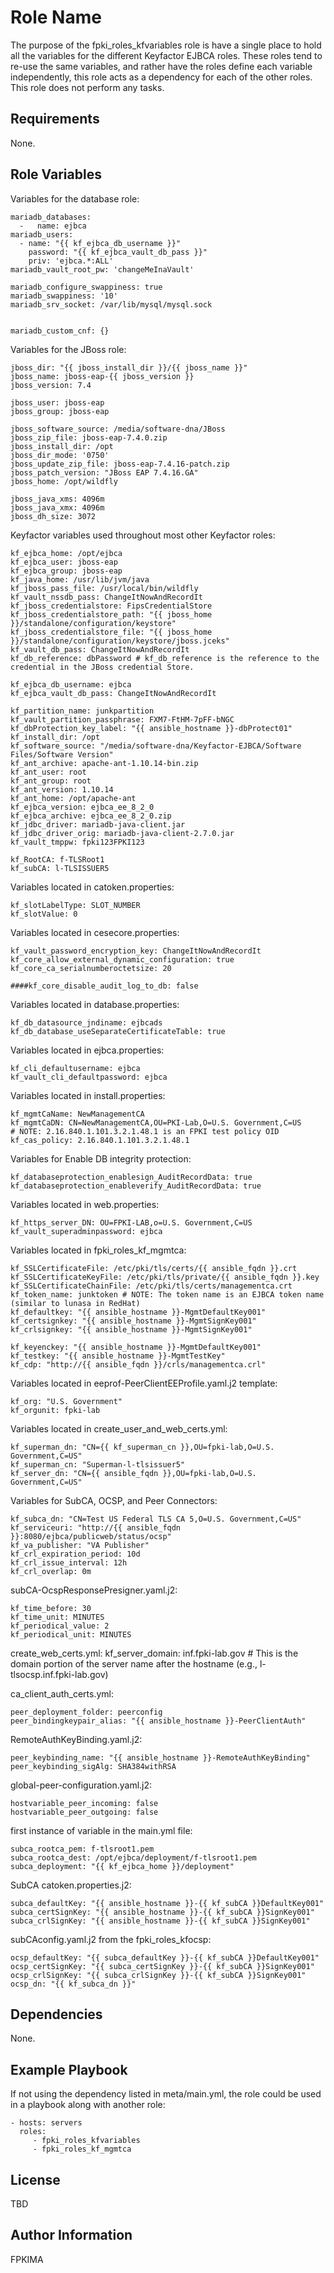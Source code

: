 Role Name
=========

The purpose of the fpki_roles_kfvariables role is have a single place to hold all the variables for the different Keyfactor EJBCA roles.  These roles tend to re-use the same variables, and rather have the roles define each variable independently, this role acts as a dependency for each of the other roles.  This role does not perform any tasks.

Requirements
------------

None.

Role Variables
--------------

Variables for the database role:

    mariadb_databases: 
      -   name: ejbca
    mariadb_users: 
      - name: "{{ kf_ejbca_db_username }}"
        password: "{{ kf_ejbca_vault_db_pass }}"
        priv: 'ejbca.*:ALL' 
    mariadb_vault_root_pw: 'changeMeInaVault'

    mariadb_configure_swappiness: true
    mariadb_swappiness: '10'
    mariadb_srv_socket: /var/lib/mysql/mysql.sock


    mariadb_custom_cnf: {}

Variables for the JBoss role:

    jboss_dir: "{{ jboss_install_dir }}/{{ jboss_name }}"
    jboss_name: jboss-eap-{{ jboss_version }}
    jboss_version: 7.4

    jboss_user: jboss-eap
    jboss_group: jboss-eap

    jboss_software_source: /media/software-dna/JBoss
    jboss_zip_file: jboss-eap-7.4.0.zip
    jboss_install_dir: /opt
    jboss_dir_mode: '0750'
    jboss_update_zip_file: jboss-eap-7.4.16-patch.zip
    jboss_patch_version: "JBoss EAP 7.4.16.GA"
    jboss_home: /opt/wildfly

    jboss_java_xms: 4096m
    jboss_java_xmx: 4096m
    jboss_dh_size: 3072

Keyfactor variables used throughout most other Keyfactor roles:

    kf_ejbca_home: /opt/ejbca
    kf_ejbca_user: jboss-eap
    kf_ejbca_group: jboss-eap
    kf_java_home: /usr/lib/jvm/java
    kf_jboss_pass_file: /usr/local/bin/wildfly
    kf_vault_nssdb_pass: ChangeItNowAndRecordIt
    kf_jboss_credentialstore: FipsCredentialStore
    kf_jboss_credentialstore_path: "{{ jboss_home }}/standalone/configuration/keystore"
    kf_jboss_credentialstore_file: "{{ jboss_home }}/standalone/configuration/keystore/jboss.jceks"
    kf_vault_db_pass: ChangeItNowAndRecordIt
    kf_db_reference: dbPassword # kf_db_reference is the reference to the credential in the JBoss credential Store.  

    kf_ejbca_db_username: ejbca
    kf_ejbca_vault_db_pass: ChangeItNowAndRecordIt

    kf_partition_name: junkpartition 
    kf_vault_partition_passphrase: FXM7-FtHM-7pFF-bNGC
    kf_dbProtection_key_label: "{{ ansible_hostname }}-dbProtect01"
    kf_install_dir: /opt
    kf_software_source: "/media/software-dna/Keyfactor-EJBCA/Software Files/Software Version"
    kf_ant_archive: apache-ant-1.10.14-bin.zip
    kf_ant_user: root
    kf_ant_group: root
    kf_ant_version: 1.10.14
    kf_ant_home: /opt/apache-ant
    kf_ejbca_version: ejbca_ee_8_2_0
    kf_ejbca_archive: ejbca_ee_8_2_0.zip
    kf_jdbc_driver: mariadb-java-client.jar
    kf_jdbc_driver_orig: mariadb-java-client-2.7.0.jar
    kf_vault_tmppw: fpki123FPKI123

    kf_RootCA: f-TLSRoot1
    kf_subCA: l-TLSISSUER5

Variables located in catoken.properties:

    kf_slotLabelType: SLOT_NUMBER
    kf_slotValue: 0

Variables located in cesecore.properties:

    kf_vault_password_encryption_key: ChangeItNowAndRecordIt
    kf_core_allow_external_dynamic_configuration: true
    kf_core_ca_serialnumberoctetsize: 20

    ####kf_core_disable_audit_log_to_db: false

Variables located in database.properties:

    kf_db_datasource_jndiname: ejbcads
    kf_db_database_useSeparateCertificateTable: true

Variables located in ejbca.properties:

    kf_cli_defaultusername: ejbca
    kf_vault_cli_defaultpassword: ejbca

Variables located in install.properties:

    kf_mgmtCaName: NewManagementCA
    kf_mgmtCaDN: CN=NewManagementCA,OU=PKI-Lab,O=U.S. Government,C=US
    # NOTE: 2.16.840.1.101.3.2.1.48.1 is an FPKI test policy OID
    kf_cas_policy: 2.16.840.1.101.3.2.1.48.1

Variables for Enable DB integrity protection:

    kf_databaseprotection_enablesign_AuditRecordData: true
    kf_databaseprotection_enableverify_AuditRecordData: true

Variables located in web.properties:

    kf_https_server_DN: OU=FPKI-LAB,o=U.S. Government,C=US
    kf_vault_superadminpassword: ejbca


Variables located in fpki_roles_kf_mgmtca:

    kf_SSLCertificateFile: /etc/pki/tls/certs/{{ ansible_fqdn }}.crt
    kf_SSLCertificateKeyFile: /etc/pki/tls/private/{{ ansible_fqdn }}.key
    kf_SSLCertificateChainFile: /etc/pki/tls/certs/managementca.crt
    kf_token_name: junktoken # NOTE: The token name is an EJBCA token name (similar to lunasa in RedHat)
    kf_defaultkey: "{{ ansible_hostname }}-MgmtDefaultKey001"
    kf_certsignkey: "{{ ansible_hostname }}-MgmtSignKey001"
    kf_crlsignkey: "{{ ansible_hostname }}-MgmtSignKey001"

    kf_keyenckey: "{{ ansible_hostname }}-MgmtDefaultKey001"
    kf_testkey: "{{ ansible_hostname }}-MgmtTestKey"
    kf_cdp: "http://{{ ansible_fqdn }}/crls/managementca.crl"

Variables located in eeprof-PeerClientEEProfile.yaml.j2 template:

    kf_org: "U.S. Government"
    kf_orgunit: fpki-lab

Variables located in create_user_and_web_certs.yml:

    kf_superman_dn: "CN={{ kf_superman_cn }},OU=fpki-lab,O=U.S. Government,C=US"
    kf_superman_cn: "Superman-l-tlsissuer5"
    kf_server_dn: "CN={{ ansible_fqdn }},OU=fpki-lab,O=U.S. Government,C=US"


Variables for SubCA, OCSP, and Peer Connectors:

    kf_subca_dn: "CN=Test US Federal TLS CA 5,O=U.S. Government,C=US"
    kf_serviceuri: "http://{{ ansible_fqdn }}:8080/ejbca/publicweb/status/ocsp"
    kf_va_publisher: "VA Publisher"
    kf_crl_expiration_period: 10d
    kf_crl_issue_interval: 12h
    kf_crl_overlap: 0m

subCA-OcspResponsePresigner.yaml.j2:

    kf_time_before: 30
    kf_time_unit: MINUTES
    kf_periodical_value: 2
    kf_periodical_unit: MINUTES

create_web_certs.yml:
    kf_server_domain: inf.fpki-lab.gov  # This is the domain portion of the server name after the hostname (e.g., l-tlsocsp.inf.fpki-lab.gov)

ca_client_auth_certs.yml:

    peer_deployment_folder: peerconfig
    peer_bindingkeypair_alias: "{{ ansible_hostname }}-PeerClientAuth"

RemoteAuthKeyBinding.yaml.j2:

    peer_keybinding_name: "{{ ansible_hostname }}-RemoteAuthKeyBinding"
    peer_keybinding_sigAlg: SHA384withRSA

global-peer-configuration.yaml.j2:

    hostvariable_peer_incoming: false
    hostvariable_peer_outgoing: false


first instance of variable in the main.yml file:

    subca_rootca_pem: f-tlsroot1.pem
    subca_rootca_dest: /opt/ejbca/deployment/f-tlsroot1.pem
    subca_deployment: "{{ kf_ejbca_home }}/deployment"

SubCA catoken.properties.j2:

    subca_defaultKey: "{{ ansible_hostname }}-{{ kf_subCA }}DefaultKey001"
    subca_certSignKey: "{{ ansible_hostname }}-{{ kf_subCA }}SignKey001"
    subca_crlSignKey: "{{ ansible_hostname }}-{{ kf_subCA }}SignKey001"


subCAconfig.yaml.j2 from the fpki_roles_kfocsp:

    ocsp_defaultKey: "{{ subca_defaultKey }}-{{ kf_subCA }}DefaultKey001"
    ocsp_certSignKey: "{{ subca_certSignKey }}-{{ kf_subCA }}SignKey001"
    ocsp_crlSignKey: "{{ subca_crlSignKey }}-{{ kf_subCA }}SignKey001"
    ocsp_dn: "{{ kf_subca_dn }}"



Dependencies
------------

None.

Example Playbook
----------------

If not using the dependency listed in meta/main.yml, the role could be used in a playbook along with another role:

    - hosts: servers
      roles:
         - fpki_roles_kfvariables
         - fpki_roles_kf_mgmtca

License
-------

TBD

Author Information
------------------

FPKIMA
